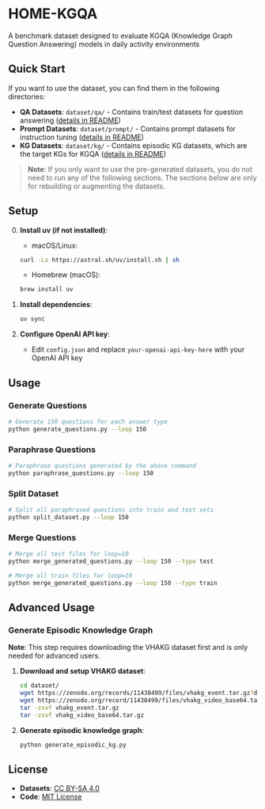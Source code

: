# HOME-KGQA

A benchmark dataset designed to evaluate KGQA (Knowledge Graph Question Answering) models in daily activity environments


## Quick Start

If you want to use the dataset, you can find them in the following directories:

- **QA Datasets**: `dataset/qa/` - Contains train/test datasets for question answering ([details in README](dataset/qa/README.md))
- **Prompt Datasets**: `dataset/prompt/` - Contains prompt datasets for instruction tuning ([details in README](dataset/prompt/README.md))
- **KG Datasets**: `dataset/kg/` - Contains episodic KG datasets, which are the target KGs for KGQA ([details in README](dataset/kg/README.md))


> **Note**: If you only want to use the pre-generated datasets, you do not need to run any of the following sections. The sections below are only for rebuilding or augmenting the datasets.

## Setup

0. **Install uv (if not installed)**:
   - macOS/Linux:
   ```bash
   curl -Ls https://astral.sh/uv/install.sh | sh
   ```
   - Homebrew (macOS):
   ```bash
   brew install uv
   ```

1. **Install dependencies**:
   ```bash
   uv sync
   ```

2. **Configure OpenAI API key**:
   - Edit `config.json` and replace `your-openai-api-key-here` with your OpenAI API key

## Usage

### Generate Questions
```bash
# Generate 150 questions for each answer type
python generate_questions.py --loop 150

```

### Paraphrase Questions
```bash
# Paraphrase questions generated by the above command
python paraphrase_questions.py --loop 150
```

### Split Dataset
```bash
# Split all paraphrased questions into train and test sets
python split_dataset.py --loop 150
```

### Merge Questions
```bash
# Merge all test files for loop=10
python merge_generated_questions.py --loop 150 --type test

# Merge all train files for loop=10
python merge_generated_questions.py --loop 150 --type train
```

## Advanced Usage

### Generate Episodic Knowledge Graph

**Note**: This step requires downloading the VHAKG dataset first and is only needed for advanced users.

1. **Download and setup VHAKG dataset**:
   ```bash
   cd dataset/
   wget https://zenodo.org/records/11438499/files/vhakg_event.tar.gz?download=1 -O vhakg_event.tar.gz
   wget https://zenodo.org/record/11438499/files/vhakg_video_base64.tar.gz?download=1 -O vhakg_video_base64.tar.gz
   tar -zxvf vhakg_event.tar.gz
   tar -zxvf vhakg_video_base64.tar.gz
   ```

2. **Generate episodic knowledge graph**:
   ```bash
   python generate_episodic_kg.py
   ```

## License

- **Datasets**: [CC BY-SA 4.0](https://creativecommons.org/licenses/by-sa/4.0/)
- **Code**: [MIT License](https://opensource.org/licenses/MIT)
